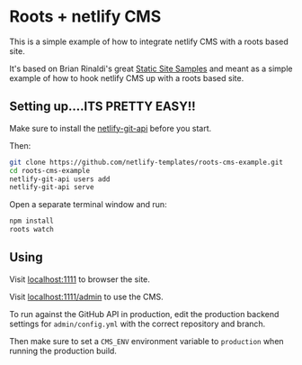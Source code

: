 # Roots + netlify CMS

This is a simple example of how to integrate netlify CMS with a roots based site.

It's based on Brian Rinaldi's great [Static Site Samples](https://github.com/remotesynth/Static-Site-Samples) and meant as a simple example of how to hook netlify CMS up with a roots based site.

## Setting up....ITS PRETTY EASY!!

Make sure to install the [netlify-git-api](https://github.com/netlify/netlify-git-api) before you start.

Then:

```bash
git clone https://github.com/netlify-templates/roots-cms-example.git
cd roots-cms-example
netlify-git-api users add
netlify-git-api serve
```

Open a separate terminal window and run:

```bash
npm install
roots watch
```

## Using

Visit [localhost:1111](http://localhost:1111/) to browser the site.

Visit [localhost:1111/admin](http://localhost:1111/admin) to use the CMS.

To run against the GitHub API in production, edit the production backend settings for `admin/config.yml` with the correct repository and branch.

Then make sure to set a `CMS_ENV` environment variable to `production` when running the production build.
